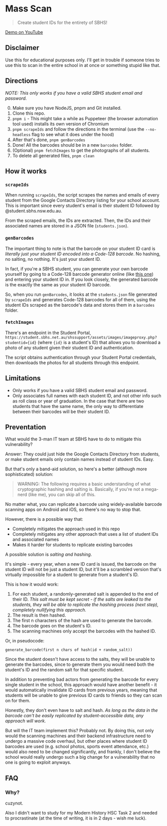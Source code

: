 # Mass Scan

> Create student IDs for the entirety of SBHS!

[Demo on YouTube](https://youtu.be/-g9ra3fwuI0)

## Disclaimer

Use this for educational purposes only. I'll get in trouble if someone tries to
use this to scan in the entire school in at once or something stupid like that.

## Directions

_NOTE: This only works if you have a valid SBHS student email and password._

0. Make sure you have NodeJS, pnpm and Git installed.
1. Clone this repo.
2. `pnpm i` - This might take a while as Puppeteer (the browser automation tool
   used) installs its own version of Chromium
3. `pnpm scrapeIds` and follow the directions in the terminal (use the
   `--no-headless` flag to see what it does under the hood)
4. After that's done, `pnpm genBarcodes`
5. Done! All the barcodes should be in a new `barcodes` folder.
6. (Optional) `pnpm fetchImages` to get the photographs of all students.
7. To delete all generated files, `pnpm clean`

## How it works

### `scrapeIds`

When running `scrapeIds`, the script scrapes the names and emails of every
student from the Google Contacts Directory listing for your school account. This
is important since every student's email is their student ID followed by
@student.sbhs.nsw.edu.au.

From the scraped emails, the IDs are extracted. Then, the IDs and their
associated names are stored in a JSON file (`students.json`).

### `genBarcodes`

The important thing to note is that the barcode on your student ID card is
_literally just your student ID encoded into a Code-128 barcode_. No hashing, no
salting, no nothing. It's just your student ID.

In fact, if you're a SBHS student, you can generate your own barcode yourself by
going to a Code-128 barcode generator online (like
[this one](https://barcode.tec-it.com/en/Code128)) and entering your student ID
in. If you look closely, the generated barcode is the exactly the same as your
student ID barcode.

So, when you run `genBarcodes`, it looks at the `students.json` file generated
by `scrapeIds` and generates Code-128 barcodes for all of them, using the
student IDs scraped as the barcode's data and stores them in a `barcodes`
folder.

### `fetchImages`

There's an endpoint in the Student Portal,
`https://student.sbhs.net.au/shssupport/assets/images/imageproxy.php?studentid={id}`
(where `{id}` is a student's ID) that allows you to download a photo of any
student given their student ID and authentication.

The script obtains authentication through your Student Portal credentials, then
downloads the photos for all students through this endpoint.

## Limitations

- Only works if you have a valid SBHS student email and password.
- Only associates full names with each student ID, and not other info such as
  roll class or year of graduation. In the case that there are two students that
  have the same name, the only way to differentiate between their barcodes will
  be their student ID.

## Preventation

What would the 3-man IT team at SBHS have to do to mitigate this vulnerability?

Answer: They could just hide the Google Contacts Directory from students, or
make student emails only contain names instead of student IDs. Easy.

But that's only a band-aid solution, so here's a better (although more
sophisticated) solution:

> WARNING: The following requires a basic understanding of what cryptographic
> hashing and salting is. Basically, if you're not a mega-nerd (like me), you
> can skip all of this.

No matter what, you can replicate a barcode using widely-available barcode
scanning apps on Android and iOS, so there's no way to stop that.

However, there is a possible way that:

- Completely mitigates the approach used in this repo
- Completely mitigates any other approach that uses a list of student IDs and
  associated names
- Makes it harder for students to replicate existing barcodes

A possible solution is _salting and hashing_.

It's simple - every year, when a new ID card is issued, the barcode on the
student ID will not be just a student ID, but it'll be a scrambled version
that's virtually impossible for a student to generate from a student's ID.

This is how it would work:

1. For each student, a randomly-generated salt is appended to the end of their
   ID. _This salt must be kept secret - if the salts are leaked to the students,
   they will be able to replicate the hashing process (next step), completely
   nullifying this approach._
2. The result is then hashed.
3. The first n characters of the hash are used to generate the barcode.
4. The barcode goes on the student's ID.
5. The scanning machines only accept the barcodes with the hashed ID.

Or, in pseudocode:

```
generate_barcode(first n chars of hash(id + random_salt))
```

Since the student doesn't have access to the salts, they will be unable to
generate the barcodes, since to generate them you would need both the student's
ID and the random salt for that specific student.

In addition to preventing bad actors from generating the barcode for every
single student in the school, this approach would have another benefit - it
would automatically invalidate ID cards from previous years, meaning that
students will be unable to give previous ID cards to friends so they can scan on
for them.

Honestly, they don't even have to salt and hash. _As long as the data in the
barcode can't be easily replicated by student-accessible data, any approach will
work._

But will the IT team implement this? Probably not. By doing this, not only would
the scanning machines and their backend infrastructure need to undergo a massive
code overhaul, but other places where student ID barcodes are used (e.g. school
photos, sports event attendance, etc.) would also need to be changed
significantly, and frankly, I don't believe the school would really undergo such
a big change for a vulnerability that no one is going to exploit anyways.

## FAQ

### Why?

cuzynot.

Also I didn't want to study for my Modern History HSC Task 2 and needed to
procrastinate (at the time of writing, it is in 2 days - wish me luck).

